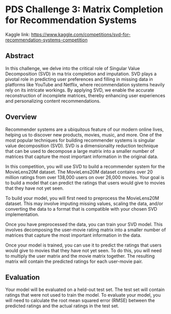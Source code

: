 # PDS Challenge 3: Matrix Completion for Recommendation Systems
Kaggle link: https://www.kaggle.com/competitions/svd-for-recommendation-systems-competition
## Abstract
 In this challenge, we delve into the critical role of Singular Value Decomposition (SVD) in ma
trix completion and imputation. SVD plays a pivotal role in predicting user preferences and filling
 in missing data in platforms like YouTube and Netflix, where recommendation systems heavily rely
 on its intricate workings. By applying SVD, we enable the accurate reconstruction of incomplete
 matrices, thereby enhancing user experiences and personalizing content recommendations.

## Overview
Recommender systems are a ubiquitous feature of our modern online lives, helping us to discover new products, movies, music, and more. One of the most popular techniques for building recommender systems is singular value decomposition (SVD). SVD is a dimensionality reduction technique that can be used to decompose a large matrix into a smaller number of matrices that capture the most important information in the original data.

In this competition, you will use SVD to build a recommender system for the MovieLens20M dataset. The MovieLens20M dataset contains over 20 million ratings from over 138,000 users on over 26,000 movies. Your goal is to build a model that can predict the ratings that users would give to movies that they have not yet seen.

To build your model, you will first need to preprocess the MovieLens20M dataset. This may involve imputing missing values, scaling the data, and/or converting the data to a format that is compatible with your chosen SVD implementation.

Once you have preprocessed the data, you can train your SVD model. This involves decomposing the user-movie rating matrix into a smaller number of matrices that capture the most important information in the data.

Once your model is trained, you can use it to predict the ratings that users would give to movies that they have not yet seen. To do this, you will need to multiply the user matrix and the movie matrix together. The resulting matrix will contain the predicted ratings for each user-movie pair.

## Evaluation
Your model will be evaluated on a held-out test set. The test set will contain ratings that were not used to train the model. To evaluate your model, you will need to calculate the root mean squared error (RMSE) between the predicted ratings and the actual ratings in the test set.
